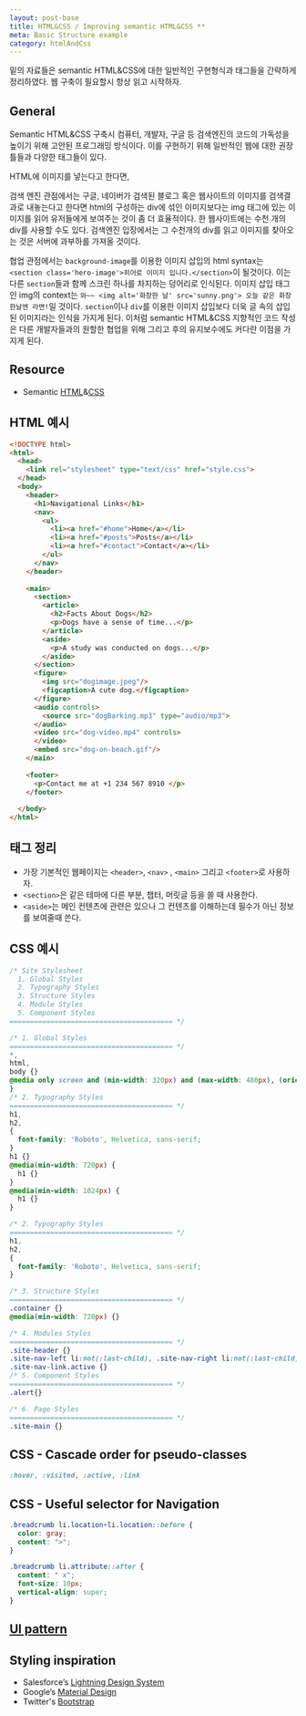 ```yaml
---
layout: post-base
title: HTML&CSS / Improving semantic HTML&CSS **
meta: Basic Structure example
category: htmlAndCss
---
```

밑의 자료들은 semantic HTML&CSS에 대한 일반적인 구현형식과 태그들을 간략하게 정리하였다. 웹 구축이 필요할시 항상 읽고 시작하자.

## General

Semantic HTML&CSS 구축시 컴퓨터, 개발자, 구글 등 검색엔진의 코드의 가독성을 높이기 위해 고안된 프로그래밍 방식이다. 이를 구현하기 위해 일반적인 웹에 대한 권장 틀들과 다양한 태그들이 있다.

HTML에 이미지를 넣는다고 한다면,

검색 엔진 관점에서는 구글, 네이버가 검색된 블로그 혹은 웹사이트의 이미지를 검색결과로 내놓는다고 한다면 html의 구성하는 div에 섞인 이미지보다는 img 태그에 있는 이미지를 읽어 유저들에게 보여주는 것이 좀 더 효율적이다. 한 웹사이트에는 수천 개의 div를 사용할 수도 있다. 검색엔진 입장에서는 그 수천개의 div를 읽고 이미지를 찾아오는 것은 서버에 과부하를 가져올 것이다.

협업 관점에서는 `background-image`를 이용한 이미지 삽입의 html syntax는 `<section class='hero-image'>히어로 이미지 입니다.</section>`이 될것이다. 이는 다른 `section`들과 함께 스크린 하나를 차지하는 덩어리로 인식된다. 이미지 삽입 태그인 img의 context는 `와~~ <img alt='화창한 날' src='sunny.png'> 오늘 같은 화창한날엔 라면!`일 것이다. `section`이나 `div`를 이용한 이미지 삽입보다 더욱 글 속의 삽입된 이미지라는 인식을 가지게 된다. 이처럼 semantic HTML&CSS 지향적인 코드 작성은 다른 개발자들과의 원할한 협업을 위해 그리고 후의 유지보수에도 커다란 이점을 가지게 된다.

## Resource

* Semantic [HTML](https://www.internetingishard.com/html-and-css/semantic-html/)&[CSS](https://css-tricks.com/semantic-class-names/)

## HTML 예시

```html
<!DOCTYPE html>
<html>
  <head>
    <link rel="stylesheet" type="text/css" href="style.css">
  </head>
  <body>
    <header>
      <h1>Navigational Links</h1>
      <nav>
        <ul>
          <li><a href="#home">Home</a></li>
          <li><a href="#posts">Posts</a></li>
          <li><a href="#contact">Contact</a></li>
        </ul>
      </nav>
    </header>
    
    <main>
      <section>
        <article>
          <h2>Facts About Dogs</h2>
          <p>Dogs have a sense of time...</p>
        </article>
        <aside>
          <p>A study was conducted on dogs...</p> 
        </aside>
      </section> 
      <figure>
        <img src="dogimage.jpeg"/>
        <figcaption>A cute dog.</figcaption>
      </figure>  
      <audio controls>
        <source src="dogBarking.mp3" type="audio/mp3">
      </audio> 
      <video src="dog-video.mp4" controls>
      </video>
      <embed src="dog-on-beach.gif"/>
    </main>
    
    <footer>
      <p>Contact me at +1 234 567 8910 </p>
    </footer>
              
  </body>
</html>
```

## 태그 정리

* 가장 기본적인 웹페이지는 `<header>`, `<nav>` , `<main>` 그리고 `<footer>`로 사용하자.
* `<section>`은 같은 테마에 다른 부분, 챕터, 머릿글 등을 쓸 때 사용한다.
* `<aside>`는 메인 컨텐츠에 관련은 있으나 그 컨텐츠를 이해하는데 필수가 아닌 정보를 보여줄때 쓴다.

## CSS 예시

```css
/* Site Stylesheet
  1. Global Styles
  2. Typography Styles
  3. Structure Styles
  4. Module Styles
  5. Component Styles
======================================== */

/* 1. Global Styles
======================================== */
*,
html,
body {}
@media only screen and (min-width: 320px) and (max-width: 480px), (orientation: portrait) {
}
/* 2. Typography Styles
======================================== */
h1,
h2,
{
  font-family: 'Roboto', Helvetica, sans-serif;
}
h1 {}
@media(min-width: 720px) {
  h1 {}
}
@media(min-width: 1024px) {
  h1 {}
}

/* 2. Typography Styles
======================================== */
h1,
h2,
{
  font-family: 'Roboto', Helvetica, sans-serif;
}

/* 3. Structure Styles
======================================== */
.container {}
@media(min-width: 720px) {}

/* 4. Modules Styles
======================================== */
.site-header {}
.site-nav-left li:not(:last-child), .site-nav-right li:not(:last-child), .site-nav-mobile li:not(:last-child) {}
.site-nav-link.active {}
/* 5. Component Styles
======================================== */
.alert{}

/* 6. Page Styles
======================================== */
.site-main {}
```

## CSS - Cascade order for pseudo-classes

```css
:hover, :visited, :active, :link
```

## CSS - Useful selector for Navigation

```css
.breadcrumb li.location+li.location::before {
  color: gray;
  content: ">";
}

.breadcrumb li.attribute::after {
  content: " x";
  font-size: 10px;
  vertical-align: super;
}
```

## [UI pattern](http://ui-patterns.com/)

## Styling inspiration

* Salesforce’s [Lightning Design System](https://www.lightningdesignsystem.com/utilities/text/)
* Google’s [Material Design](https://material.io/design/)
* Twitter's [Bootstrap](https://getbootstrap.com/docs/4.0/components/buttons/)
